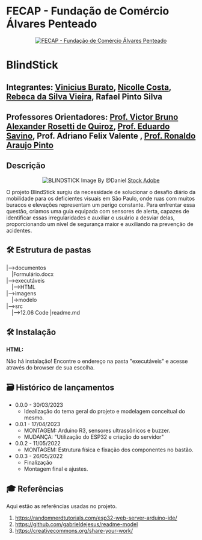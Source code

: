 # FECAP - Fundação de Comércio Álvares Penteado

<p align="center">
<a href= "https://www.fecap.br/"><img src="https://encrypted-tbn0.gstatic.com/images?q=tbn:ANd9GcRhZPrRa89Kma0ZZogxm0pi-tCn_TLKeHGVxywp-LXAFGR3B1DPouAJYHgKZGV0XTEf4AE&usqp=CAU" alt="FECAP - Fundação de Comércio Álvares Penteado" border="0"></a>
</p>

# BlindStick

## Integrantes: <a href="https://www.linkedin.com/in/viniciusburato/">Vinicius Burato</a>, <a href="https://www.linkedin.com/in/nicolle-costa-a85100211/">Nicolle Costa</a>, <a href="https://www.linkedin.com/in/rebeca-da-silva-vieira-850a83242/">Rebeca da Silva Vieira</a>, Rafael Pinto Silva</a>

## Professores Orientadores: <a href="https://www.linkedin.com/in/victorbarq/"> Prof. Victor Bruno Alexander Rosetti de Quiroz</a>, <a href="https://www.linkedin.com/in/eduardo-savino-gomes-77833a10/"> Prof. Eduardo Savino</a>, Prof. Adriano Felix Valente </a>, <a href="https://www.linkedin.com/in/ronaldo-araujo-pinto-3542811a/">Prof. Ronaldo Araujo Pinto </a>

## Descrição

<p align="center">
<img src="https://i0.wp.com/lhblind.org/wp-content/uploads/2021/10/AdobeStock_231187109-web.jpg?fit=2000%2C1329&ssl=1" alt="BLINDSTICK" border="0">
  Image By @Daniel </a> <a href="https://stock.adobe.com/br/contributor/207041792/daniel"> Stock Adobe </a>
</p>


O projeto BlindStick surgiu da necessidade de solucionar o desafio diário da mobilidade para os deficientes visuais em São Paulo, onde ruas com muitos buracos e elevações representam um perigo constante. Para enfrentar essa questão, criamos uma guia equipada com sensores de alerta, capazes de identificar essas irregularidades e auxiliar o usuário a desviar delas, proporcionando um nível de segurança maior e auxiliando na prevenção de acidentes.

## 🛠 Estrutura de pastas

|-->documentos<br>
  &emsp;|Formulário.docx<br>
|-->executáveis<br>
  &emsp;|-->HTML<br>
|-->imagens<br>
&emsp;|->modelo<br>
|-->src<br>
  &emsp;|-->12.06 Code
|readme.md<br>

## 🛠 Instalação

<b>HTML:</b>

Não há instalação!
Encontre o endereço na pasta "executáveis" e acesse através do browser de sua escolha.

## 🗃 Histórico de lançamentos

 * 0.0.0 - 30/03/2023
    * Idealização do tema geral do projeto e modelagem conceitual do mesmo.
 * 0.0.1 - 17/04/2023   
    * MONTAGEM: Arduino R3, sensores ultrassônicos e buzzer.
    * MUDANÇA: "Utilização do ESP32 e criação do servidor"
 * 0.0.2 - 11/05/2022
    * MONTAGEM: Estrutura física e fixação dos componentes no bastão.
 * 0.0.3 - 26/05/2022
    * Finalização
    * Montagem final e ajustes.


## 🎓 Referências

Aqui estão as referências usadas no projeto.

1. <https://randomnerdtutorials.com/esp32-web-server-arduino-ide/>
2. <https://github.com/gabrieldejesus/readme-model>
3. <https://creativecommons.org/share-your-work/>
